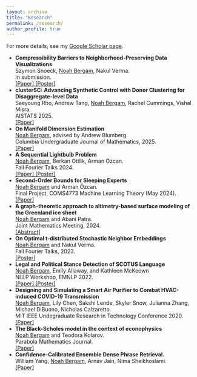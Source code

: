 ```yaml
---
layout: archive
title: "Research"
permalink: /research/
author_profile: true
---
```


For more details, see my <a href="https://scholar.google.com/citations?user=VQfpXAoAAAAJ&hl=en&oi=ao">Google Scholar page</a>.


<ul>

<li><b>Compressibility Barriers to Neighborhood-Preserving Data Visualizations</b> <br>
  Szymon Snoeck, <u>Noah Bergam</u>, Nakul Verma. <br>
  In submission. <br>
  <a href="https://arxiv.org/abs/2508.071199">[Paper] </a> 
  <a href="https://njbergam.github.io/publications/graph_incompress.pdf">[Poster] </a> 
  </li>

<li><b>clusterSC: Advancing Synthetic Control with Donor Clustering for Disaggregate-level Data</b> <br>
  Saeyoung Rho, Andrew Tang, <u>Noah Bergam</u>, Rachel Cummings, Vishal Misra. <br>
  AISTATS 2025. <br>
  <a href="https://arxiv.org/pdf/2503.21629">[Paper] </a> 
  </li>

<li><b>On Manifold Dimension Estimation</b> <br>
  <u>Noah Bergam</u>, advised by Andrew Blumberg. <br>
  Columbia Undergraduate Journal of Mathematics, 2025. <br>
  <a href="https://journals.library.columbia.edu/index.php/cjum/article/view/14078/7752">[Paper] </a> 
  </li>

<li><b>A Sequential Lightbulb Problem</b> <br>
  <u>Noah Bergam</u>, Berkan Ottlik, Arman Özcan. <br>
  Fall Fourier Talks 2024. <br>
  <a href="https://njbergam.github.io/publications/lightbulb.pdf">[Paper] </a> 
  <a href="https://njbergam.github.io/publications/lightbulb_poster.pdf">[Poster] </a> 
  </li>

<li><b>Second-Order Bounds for Sleeping Experts</b> <br>
  <u>Noah Bergam</u> and Arman Özcan. <br>
  Final Project, COMS4773 Machine Learning Theory (May 2024). <br>
  <a href="https://njbergam.github.io/publications/sleeping_experts.pdf">[Paper] </a> 
  </li>

<li><b>A graph-theoretic approach to altimetry-based surface modeling of the Greenland ice sheet</b> <br>
  <u>Noah Bergam</u> and Abani Patra. <br>
  Joint Mathematics Meeting, 2024. <br>
  <a href="https://meetings.ams.org/math/jmm2024/meetingapp.cgi/Paper/27756">[Abstract] </a> 
  </li>

<li><b>On Optimal t-distributed Stochastic Neighbor Embeddings</b> <br>
  <u>Noah Bergam</u> and Nakul Verma. <br>
  Fall Fourier Talks, 2023. <br>
  <a href="https://njbergam.github.io/publications/tsne_poster.pdf">[Poster] </a> 
  </li>

  <li><b>Legal and Political Stance Detection of SCOTUS Language</b> <br>
  <u>Noah Bergam</u>, Emily Allaway, and Kathleen McKeown <br>
  NLLP Workshop, EMNLP 2022. <br>
  <a href="https://aclanthology.org/2022.nllp-1.25/">[Paper] </a> 
  <a href="https://njbergam.github.io/publications/scotus_pres.pdf">[Poster] </a>
  </li>
  
  <li><b>Designing and Simulating a Smart Air Purifier to Combat HVAC-induced COVID-19 Transmission</b> <br>
  <u>Noah Bergam</u>, Lily Chen, Sakshi Lende, Skyler Snow, Julianna Zhang, Michael DiBuono, Nicholas Calzaretto. <br>
  MIT IEEE Undegraduate Research in Technology Conference 2020. <br>
  <a href="https://ieeexplore.ieee.org/document/9668856">[Paper] </a>
  </li>

  <li><b>The Black-Scholes model in the context of econophysics</b> <br>
  <u>Noah Bergam</u> and Teodora Kolarov. <br>
  Parabola Mathematics Journal. <br>
  <a href="https://www.parabola.unsw.edu.au/files/articles/2020-2029/volume-57-2021/issue-2/vol57_no2_5.pdf">[Paper] </a> 
  </li>


  <li><b>Confidence-Calibrated Ensemble Dense Phrase Retrieval.</b> <br>
  William Yang, <u>Noah Bergam</u>, Arnav Jain, Nima Sheikhoslami. <br>
  <a href="https://arxiv.org/abs/2306.15917">[Paper] </a> 
  </li>


</ul>






